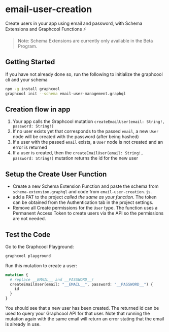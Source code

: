 # email-user-creation

Create users in your app using email and password, with Schema Extensions and Graphcool Functions ⚡️

> Note: Schema Extensions are currently only available in the Beta Program.

## Getting Started

If you have not already done so, run the following to initialize the graphcool cli and your schema

```sh
npm -g install graphcool
graphcool init --schema email-user-management.graphql
```

## Creation flow in app

1. Your app calls the Graphcool mutation `createEmailUser(email: String!, password: String!)`
2. If no user exists yet that corresponds to the passed `email`, a new `User` node will be created with the password (after being hashed)
3. If a user with the passed `email` exists, a `User` node is not created and an error is returned
4. If a user is created, then the `createEmailUser(email: String!, password: String!)` mutation returns the id for the new user

## Setup the Create User Function

* Create a new Schema Extension Function and paste the schema from `schema-extension.graphql` and code from `email-user-creation.js`.
* add a PAT to the project *called the same as your function*. The token can be obtained from the Authentication tab in the project settings.
* Remove all Create permissions for the `User` type. The function uses a Permanent Access Token to create users via the API so the permissions are not needed.

## Test the Code

Go to the Graphcool Playground:

```sh
graphcool playground
```

Run this mutation to create a user:

```graphql
mutation {
  # replace __EMAIL__ and __PASSWORD__!
  createEmailUser(email: "__EMAIL__", password: "__PASSWORD__") {
    id
  }
}
```

You should see that a new user has been created. The returned id can be used to query your Graphcool API for that user. Note that running the mutation again with the same email will return an error stating that the email is already in use.


